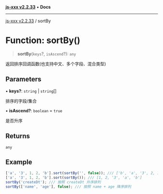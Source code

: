[**js-xxx v2.2.33**](../README.md) • **Docs**

***

[js-xxx v2.2.33](../README.md) / sortBy

# Function: sortBy()

> **sortBy**(`keys`?, `isAscend`?): `any`

返回排序回调函数(也支持中文、多个字段、混合类型)

## Parameters

• **keys?**: `string` \| `string`[]

排序的字段/集合

• **isAscend?**: `boolean` = `true`

是否升序

## Returns

`any`

## Example

```ts
['a', '3', 1, 2, 'b'].sort(sortBy('', false)); /// ['b', 'a', '3', 2, 1]
['a', '3', 1, 2, 'b'].sort(sortBy()); /// [1, 2, '3', 'a', 'b']
sortBy('createDt'); /// 按照 createDt 升序排列
sortBy(['name', 'age'], false); /// 按照 name + age 降序排列
```
